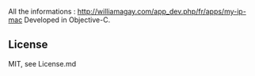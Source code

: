 All the informations : http://williamagay.com/app_dev.php/fr/apps/my-ip-mac
Developed in Objective-C.

License
-------

MIT, see License.md